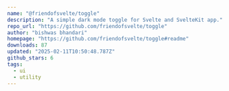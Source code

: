 ```yaml
---
name: "@friendofsvelte/toggle"
description: "A simple dark mode toggle for Svelte and SvelteKit app."
repo_url: "https://github.com/friendofsvelte/toggle"
author: "bishwas bhandari"
homepage: "https://github.com/friendofsvelte/toggle#readme"
downloads: 87
updated: "2025-02-11T10:50:48.787Z"
github_stars: 6
tags: 
  - ui
  - utility
---
```

